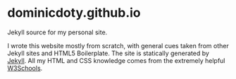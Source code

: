 # dominicdoty.github.io
Jekyll source for my personal site.

I wrote this website mostly from scratch, with general cues taken from other Jekyll sites and HTML5 Boilerplate. The site is statically generated by <a href="http://jekyllrb.com/" target="_blank">Jekyll</a>. 
All my HTML and CSS knowledge comes from the extremely helpful <a href="http://www.w3schools.com/" target="_blank">W3Schools</a>.
